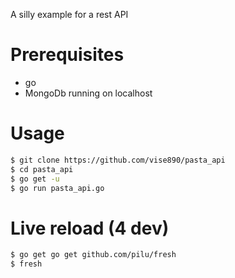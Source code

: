 A silly example for a rest API

# Prerequisites
- go
- MongoDb running on localhost

# Usage
```bash
$ git clone https://github.com/vise890/pasta_api
$ cd pasta_api
$ go get -u
$ go run pasta_api.go
```

# Live reload (4 dev)
```bash
$ go get go get github.com/pilu/fresh
$ fresh
```
